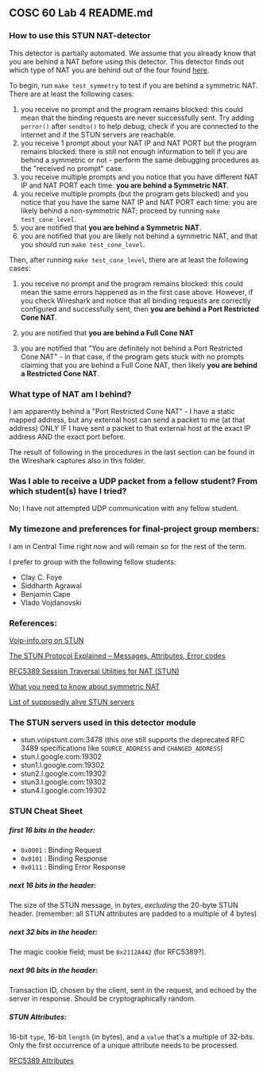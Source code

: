 ## COSC 60 Lab 4 README.md

### How to use this STUN NAT-detector

This detector is partially automated. We assume that you already know that you are behind a NAT before using this detector. This detector finds out which type of NAT  you are behind out of the four found [here](https://www.voip-info.org/stun/). 

To begin, run `make test_symmetry` to test if you are behind a symmetric NAT. There are at least the following cases:

1. you receive no prompt and the program remains blocked: this could mean that the binding requests are never successfully sent. Try adding `perror()` after `sendto()` to help debug; check if you are connected to the internet and if the STUN servers are reachable.
1. you receive 1 prompt about your NAT IP and NAT PORT but the program remains blocked: there is still not enough information to tell if you are behind a symmetric or not - perform the same debugging procedures as the "received no prompt" case.
1. you receive multiple prompts and you notice that you have different NAT IP and NAT PORT each time: **you are behind a Symmetric NAT**.
1. you receive multiple prompts (but the program gets blocked) and you notice that you have the same NAT IP and NAT PORT each time: you are likely behind a non-symmetric NAT; proceed by running `make test_cone_level`.
1. you are notified that **you are behind a Symmetric NAT**.
1. you are notified that you are likely not behind a symmetric NAT, and that you should run `make test_cone_level`.

Then, after running `make test_cone_level`, there are at least the following cases:

1. you receive no prompt and the program remains blocked: this could mean the same errors happened as in the first case above. However, if you check Wireshark and notice that all binding requests are correctly configured and successfully sent, then **you are behind a Port Restricted Cone NAT**.

1. you are notified that **you are behind a Full Cone NAT**

1. you are notified that "You are definitely not behind a Port Restricted Cone NAT" - in that case, if the program gets stuck with no prompts claiming that you are behind a Full Cone NAT, then likely **you are behind a Restricted Cone NAT**.

### What type of NAT am I behind?

I am apparently behind a "Port Restricted Cone NAT" - I have a static mapped address, but any external host can send a packet to me (at that address) ONLY IF I have sent a packet to that external host at the exact IP address AND the exact port before.

The result of following in the procedures in the last section can be found in the Wireshark captures also in this folder.

### Was I able to receive a UDP packet from a fellow student? From which student(s) have I tried?

No; I have not attempted UDP communication with any fellow student.

### My timezone and preferences for final-project group members:

I am in Central Time right now and will remain so for the rest of the term.

I prefer to group with the following fellow students:

* Clay C. Foye
* Siddharth Agrawal
* Benjamin Cape
* Vlado Vojdanovski

### References:

[Voip-info.org on STUN](https://www.voip-info.org/stun/)

[The STUN Protocol Explained – Messages, Attributes, Error codes](https://www.3cx.com/blog/voip-howto/stun-details/)

[RFC5389 Session Traversal Utilities for NAT (STUN)](https://tools.ietf.org/html/rfc5389)

[What you need to know about symmetric NAT](https://think-like-a-computer.com/2011/09/19/symmetric-nat/)

[List of supposedly alive STUN servers](https://github.com/DamonOehlman/freeice#stun)

### The STUN servers used in this detector module

* stun.voipstunt.com:3478 (this one still supports the deprecated RFC 3489 specifications like `SOURCE_ADDRESS` and `CHANGED_ADDRESS`)
* stun.l.google.com:19302
* stun1.l.google.com:19302
* stun2.l.google.com:19302
* stun3.l.google.com:19302
* stun4.l.google.com:19302

### STUN Cheat Sheet

##### first 16 bits in the header:

* `0x0001` : Binding Request
* `0x0101` : Binding Response
* `0x0111` : Binding Error Response

##### next 16 bits in the header:

The size of the STUN message, in *bytes*, *excluding* the 20-byte STUN header. (remember: all STUN attributes are padded to a multiple of 4 bytes)

##### next 32 bits in the header:

The magic cookie field; must be `0x2112A442` (for RFC5389?).

##### next 96 bits in the header:

Transaction ID, chosen by the client, sent in the request, and echoed by the server in response. Should be cryptographically random.

##### STUN Attributes:

16-bit `type`, 16-bit `length` (in bytes), and a `value` that's a multiple of 32-bits. Only the first occurrence of a unique attribute needs to be processed.

[RFC5389 Attributes](https://tools.ietf.org/html/rfc5389#section-15)
